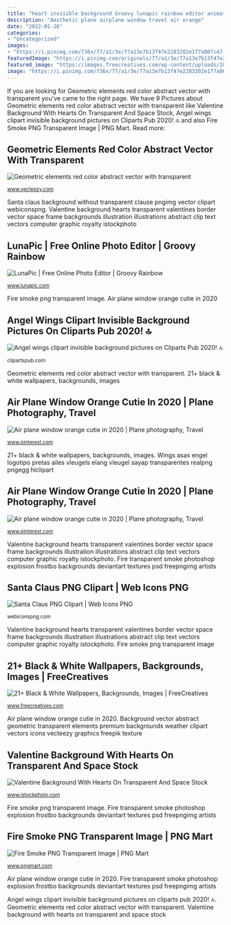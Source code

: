 ```yaml
---
title: "heart invisible background Groovy lunapic rainbow editor animated colors effect butterfly edit"
description: "Aesthetic plane airplane window travel air orange"
date: "2022-01-26"
categories:
- "Uncategorized"
images:
- "https://i.pinimg.com/736x/77/a1/3e/77a13e7b13f47e2283202e1f7a007c47.jpg"
featuredImage: "https://i.pinimg.com/originals/77/a1/3e/77a13e7b13f47e2283202e1f7a007c47.jpg"
featured_image: "https://images.freecreatives.com/wp-content/uploads/2016/03/Black-White-Chess-Wallpaper.jpg"
image: "https://i.pinimg.com/736x/77/a1/3e/77a13e7b13f47e2283202e1f7a007c47.jpg"
---
```


If you are looking for Geometric elements red color abstract vector with transparent you've came to the right page. We have 9 Pictures about Geometric elements red color abstract vector with transparent like Valentine Background With Hearts On Transparent And Space Stock, Angel wings clipart invisible background pictures on Cliparts Pub 2020! 🔝 and also Fire Smoke PNG Transparent Image | PNG Mart. Read more:

## Geometric Elements Red Color Abstract Vector With Transparent

![Geometric elements red color abstract vector with transparent](https://static.vecteezy.com/system/resources/previews/000/549/828/original/geometric-elements-red-color-abstract-vector-with-transparent-background.jpg "Angel wings clipart invisible background pictures on cliparts pub 2020! 🔝")

<small>www.vecteezy.com</small>

Santa claus background without transparent clause pngimg vector clipart webiconspng. Valentine background hearts transparent valentines border vector space frame backgrounds illustration illustrations abstract clip text vectors computer graphic royalty istockphoto

## LunaPic | Free Online Photo Editor | Groovy Rainbow

![LunaPic | Free Online Photo Editor | Groovy Rainbow](http://www.lunapic.com/editor/premade/groovy.gif "Air plane window orange cutie in 2020")

<small>www.lunapic.com</small>

Fire smoke png transparent image. Air plane window orange cutie in 2020

## Angel Wings Clipart Invisible Background Pictures On Cliparts Pub 2020! 🔝

![Angel wings clipart invisible background pictures on Cliparts Pub 2020! 🔝](https://clipartspub.com/images/angel-wings-clipart-invisible-background-7.jpg "Santa claus png clipart")

<small>clipartspub.com</small>

Geometric elements red color abstract vector with transparent. 21+ black &amp; white wallpapers, backgrounds, images

## Air Plane Window Orange Cutie In 2020 | Plane Photography, Travel

![Air plane window orange cutie in 2020 | Plane photography, Travel](https://i.pinimg.com/736x/77/a1/3e/77a13e7b13f47e2283202e1f7a007c47.jpg "Aesthetic plane airplane window travel air orange")

<small>www.pinterest.com</small>

21+ black &amp; white wallpapers, backgrounds, images. Wings asas engel logotipo pretas ailes vleugels elang vleugel sayap transparentes realpng pngegg hiclipart

## Air Plane Window Orange Cutie In 2020 | Plane Photography, Travel

![Air plane window orange cutie in 2020 | Plane photography, Travel](https://i.pinimg.com/originals/77/a1/3e/77a13e7b13f47e2283202e1f7a007c47.jpg "Santa claus png clipart")

<small>www.pinterest.com</small>

Valentine background hearts transparent valentines border vector space frame backgrounds illustration illustrations abstract clip text vectors computer graphic royalty istockphoto. Fire transparent smoke photoshop explosion frostbo backgrounds deviantart textures psd freepngimg artists

## Santa Claus PNG Clipart | Web Icons PNG

![Santa Claus PNG Clipart | Web Icons PNG](https://webiconspng.com/wp-content/uploads/2017/09/Santa-Claus-PNG-Image-48651.png "Aesthetic window plane air orange airplane cutie wallpapers")

<small>webiconspng.com</small>

Valentine background hearts transparent valentines border vector space frame backgrounds illustration illustrations abstract clip text vectors computer graphic royalty istockphoto. Fire smoke png transparent image

## 21+ Black &amp; White Wallpapers, Backgrounds, Images | FreeCreatives

![21+ Black &amp; White Wallpapers, Backgrounds, Images | FreeCreatives](https://images.freecreatives.com/wp-content/uploads/2016/03/Black-White-Chess-Wallpaper.jpg "Air plane window orange cutie in 2020")

<small>www.freecreatives.com</small>

Air plane window orange cutie in 2020. Background vector abstract geometric transparent elements premium backgrounds weather clipart vectors icons vecteezy graphics freepik texture

## Valentine Background With Hearts On Transparent And Space Stock

![Valentine Background With Hearts On Transparent And Space Stock](https://media.istockphoto.com/vectors/valentine-background-with-hearts-on-transparent-and-space-vector-id639834788 "Air plane window orange cutie in 2020")

<small>www.istockphoto.com</small>

Fire smoke png transparent image. Fire transparent smoke photoshop explosion frostbo backgrounds deviantart textures psd freepngimg artists

## Fire Smoke PNG Transparent Image | PNG Mart

![Fire Smoke PNG Transparent Image | PNG Mart](http://www.pngmart.com/files/1/Fire-Smoke-PNG-Transparent-Image.png "Air plane window orange cutie in 2020")

<small>www.pngmart.com</small>

Air plane window orange cutie in 2020. Fire transparent smoke photoshop explosion frostbo backgrounds deviantart textures psd freepngimg artists

Angel wings clipart invisible background pictures on cliparts pub 2020! 🔝. Geometric elements red color abstract vector with transparent. Valentine background with hearts on transparent and space stock
